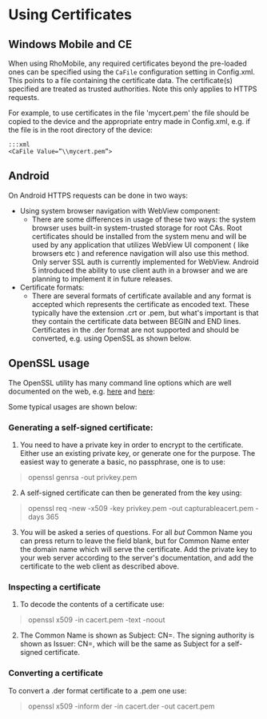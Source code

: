 # Using Certificates
## Windows Mobile and CE
When using RhoMobile, any required certificates beyond the pre-loaded ones can be specified using the `CaFile` configuration setting in Config.xml. This points to a file containing the certificate data. The certificate(s) specified are treated as trusted authorities. Note this only applies to HTTPS requests.

For example, to use certificates in the file 'mycert.pem' the file should be copied to the device and the appropriate entry made in Config.xml, e.g. if the file is in the root directory of the device:

    :::xml
    <CaFile Value=”\\mycert.pem”>

## Android
On Android HTTPS requests can be done in two ways:

* Using system browser navigation with WebView component:
    * There are some differences in usage of these two ways: the system browser uses built-in system-trusted storage for root CAs. Root certificates should be installed from the system menu and will be used by any application that utilizes WebView UI component ( like browsers etc ) and reference navigation will also use this method. Only server SSL auth is currently implemented for WebView. Android 5 introduced the ability to use client auth in a browser and we are planning to implement it in future releases.
* Certificate formats:
    * There are several formats of certificate available and any format is accepted which represents the certificate as encoded text. These typically have the extension .crt or .pem, but what's important is that they contain the certificate data between BEGIN and END lines. Certificates in the .der format are not supported and should be converted, e.g. using OpenSSL as shown below.

## OpenSSL usage
The OpenSSL utility has many command line options which are well documented on the web, e.g. [here](https://www.sslshopper.com/article-most-common-openssl-commands.html) and [here](https://www.openssl.org/docs/HOWTO/certificates.txt):

Some typical usages are shown below:

### Generating a self-signed certificate:
1. You need to have a private key in order to encrypt to the certificate. Either use an existing private key, or generate one for the purpose. The easiest way to generate a basic, no passphrase, one is to use:


> openssl genrsa -out privkey.pem

2. A self-signed certificate can then be generated from the key using:

> openssl req -new -x509 -key privkey.pem -out capturableacert.pem -days 365

3. You will be asked a series of questions. For all _but_ Common Name you can press return to leave the field blank, but for Common Name enter the domain name which will serve the certificate. Add the private key to your web server according to the server's documentation, and add the certificate to the web client as described above.

### Inspecting a certificate
1. To decode the contents of a certificate use:

> openssl x509 -in cacert.pem -text -noout

2. The Common Name is shown as Subject: CN=. The signing authority is shown as Issuer: CN=, which will be the same as Subject for a self-signed certificate.

### Converting a certificate
To convert a .der format certificate to a .pem one use:

> openssl x509 -inform der -in cacert.der -out cacert.pem